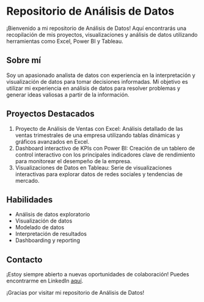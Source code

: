 # Repositorio de Análisis de Datos

¡Bienvenido a mi repositorio de Análisis de Datos! Aquí encontrarás una recopilación de mis proyectos, visualizaciones y análisis de datos utilizando herramientas como Excel, Power BI y Tableau.

## Sobre mí
Soy un apasionado analista de datos con experiencia en la interpretación y visualización de datos para tomar decisiones informadas. Mi objetivo es utilizar mi experiencia en análisis de datos para resolver problemas y generar ideas valiosas a partir de la información.

## Proyectos Destacados
1. Proyecto de Análisis de Ventas con Excel: Análisis detallado de las ventas trimestrales de una empresa utilizando tablas dinámicas y gráficos avanzados en Excel.
2. Dashboard interactivo de KPIs con Power BI: Creación de un tablero de control interactivo con los principales indicadores clave de rendimiento para monitorear el desempeño de la empresa.
3. Visualizaciones de Datos en Tableau: Serie de visualizaciones interactivas para explorar datos de redes sociales y tendencias de mercado.

## Habilidades
- Análisis de datos exploratorio
- Visualización de datos
- Modelado de datos
- Interpretación de resultados
- Dashboarding y reporting

## Contacto
¡Estoy siempre abierto a nuevas oportunidades de colaboración! Puedes encontrarme en LinkedIn [aquí](https://www.linkedin.com/in/jos%C3%A9-carlos-letona-turcios/).

¡Gracias por visitar mi repositorio de Análisis de Datos!


